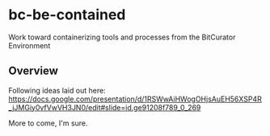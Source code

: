 # bc-be-contained
Work toward containerizing tools and processes from the BitCurator Environment

## Overview

Following ideas laid out here: https://docs.google.com/presentation/d/1RSWwAiHWogOHjsAuEH56XSP4R_jJMGiy0vfVwVH3JN0/edit#slide=id.ge91208f789_0_269

More to come, I'm sure.
